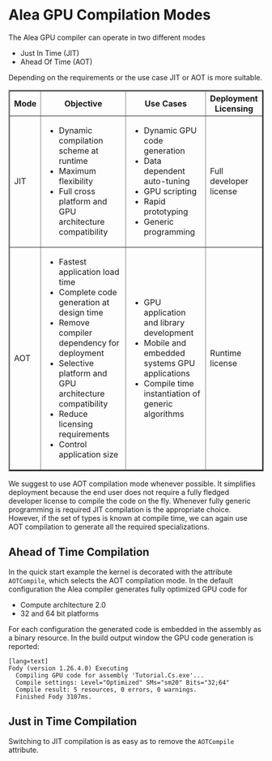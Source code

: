 # Alea GPU Compilation Modes

The Alea GPU compiler can operate in two different modes
  
  - Just In Time (JIT) 
  - Ahead Of Time (AOT)

Depending on the requirements or the use case JIT or AOT is more suitable.

<table border="2" cellpadding="5" id="inTable">
<colgroup>
    <col span="1" style="width: 7%;">
    <col span="1" style="width: 40%;">
    <col span="1" style="width: 35%;">
    <col span="1" style="width: 18%;">
</colgroup>
<tr><th>Mode</th><th>Objective</th><th>Use Cases</th><th>Deployment Licensing</th></tr>
<tr>
	<td>JIT</td>
	<td>
		<ul>
		    <li>Dynamic compilation scheme at runtime</li>
		    <li>Maximum flexibility</li>
		    <li>Full cross platform and GPU architecture compatibility</li>
		</ul>
	</td>
	<td> 
		<ul>
		    <li>Dynamic GPU code generation</li>
		    <li>Data dependent auto-tuning</li>
		    <li>GPU scripting</li>
		    <li>Rapid prototyping</li>
		    <li>Generic programming</li>
		</ul>
	</td>
	<td> 
		Full developer license
	</td>	
</tr>
<tr>
	<td>AOT</td>
	<td>
		<ul>
		    <li>Fastest application load time</li>
		    <li>Complete code generation at design time</li>
		    <li>Remove compiler dependency for deployment</li>
		    <li>Selective platform and GPU architecture compatibility</li>
		    <li>Reduce licensing requirements</li>	
		    <li>Control application size</li>	
		</ul>
	</td>
	<td> 
		<ul>
		    <li>GPU application and library development</li>
		    <li>Mobile and embedded systems GPU applications</li>
		    <li>Compile time instantiation of generic algorithms</li>
		</ul>
	</td>
	<td> 
		Runtime license
	</td>	
</tr>
</table>

We suggest to use AOT compilation mode whenever possible. It simplifies deployment 
because the end user does not require a fully fledged developer license to compile the 
code on the fly. Whenever fully generic programming is required JIT compilation is
the appropriate choice. However, if the set of types is known at compile time, we can 
again use AOT compilation to generate all the required specializations. 


## Ahead of Time Compilation

In the quick start example the kernel is decorated with the attribute `AOTCompile`, which selects the AOT compilation mode.
In the default configuration the Alea compiler generates fully optimized GPU code for 
  
   - Compute architecture 2.0 
   - 32 and 64 bit platforms

For each configuration the generated code is embedded in the assembly as a binary resource. In the 
build output window the GPU code generation is reported:

	[lang=text]
    Fody (version 1.26.4.0) Executing
      Compiling GPU code for assembly 'Tutorial.Cs.exe'...
      Compile settings: Level="Optimized" SMs="sm20" Bits="32;64"
      Compile result: 5 resources, 0 errors, 0 warnings.
      Finished Fody 3107ms.	



## Just in Time Compilation

Switching to JIT compilation is as easy as to remove the `AOTCompile` attribute. 
